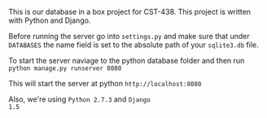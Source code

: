 This is our database in a box project for CST-438.  This project is written with Python and Django.

Before running the server go into <code>settings.py</code> and make sure that under <code>DATABASES</code> the name field is set to the absolute path of your <code>sqlite3.db</code> file.

To start the server naviage to the python database folder and then run <code>python manage.py runserver 8080</code>

This will start the server at python <code>http://localhost:8080</code>

Also, we're using <code>Python 2.7.3</code> and <code>Django 1.5</code>
